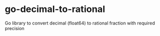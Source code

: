 # go-decimal-to-rational
Go library to convert decimal (float64) to rational fraction with required precision
